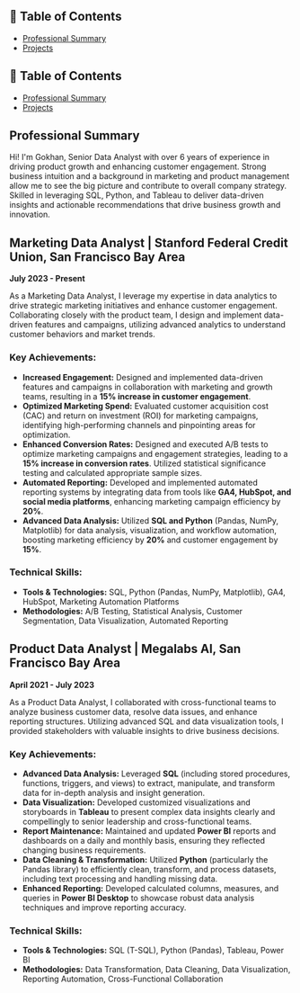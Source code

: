 ## 📑 Table of Contents
- [Professional Summary](resume.md)
- [Projects](readme.md) 

## 📑 Table of Contents
- [Professional Summary](resume.md)
- [Projects](readme.md) 


## Professional Summary
Hi! I'm Gokhan, Senior Data Analyst with over 6 years of experience in driving product growth and enhancing customer engagement. Strong business intuition and a background in marketing and product management allow me to see the big picture and contribute to overall company strategy. Skilled in leveraging SQL, Python, and Tableau to deliver data-driven insights and actionable recommendations that drive business growth and innovation.

## Marketing Data Analyst | Stanford Federal Credit Union, San Francisco Bay Area
**July 2023 - Present**

As a Marketing Data Analyst, I leverage my expertise in data analytics to drive strategic marketing initiatives and enhance customer engagement. Collaborating closely with the product team, I design and implement data-driven features and campaigns, utilizing advanced analytics to understand customer behaviors and market trends.

### Key Achievements:
- **Increased Engagement:** Designed and implemented data-driven features and campaigns in collaboration with marketing and growth teams, resulting in a **15% increase in customer engagement**.
- **Optimized Marketing Spend:** Evaluated customer acquisition cost (CAC) and return on investment (ROI) for marketing campaigns, identifying high-performing channels and pinpointing areas for optimization.
- **Enhanced Conversion Rates:** Designed and executed A/B tests to optimize marketing campaigns and engagement strategies, leading to a **15% increase in conversion rates**. Utilized statistical significance testing and calculated appropriate sample sizes.
- **Automated Reporting:** Developed and implemented automated reporting systems by integrating data from tools like **GA4, HubSpot, and social media platforms**, enhancing marketing campaign efficiency by **20%**.
- **Advanced Data Analysis:** Utilized **SQL and Python** (Pandas, NumPy, Matplotlib) for data analysis, visualization, and workflow automation, boosting marketing efficiency by **20%** and customer engagement by **15%**.

### Technical Skills:
- **Tools & Technologies:** SQL, Python (Pandas, NumPy, Matplotlib), GA4, HubSpot, Marketing Automation Platforms
- **Methodologies:** A/B Testing, Statistical Analysis, Customer Segmentation, Data Visualization, Automated Reporting

## Product Data Analyst | Megalabs AI, San Francisco Bay Area
**April 2021 - July 2023**

As a Product Data Analyst, I collaborated with cross-functional teams to analyze business customer data, resolve data issues, and enhance reporting structures. Utilizing advanced SQL and data visualization tools, I provided stakeholders with valuable insights to drive business decisions.

### Key Achievements:
- **Advanced Data Analysis:** Leveraged **SQL** (including stored procedures, functions, triggers, and views) to extract, manipulate, and transform data for in-depth analysis and insight generation.
- **Data Visualization:** Developed customized visualizations and storyboards in **Tableau** to present complex data insights clearly and compellingly to senior leadership and cross-functional teams.
- **Report Maintenance:** Maintained and updated **Power BI** reports and dashboards on a daily and monthly basis, ensuring they reflected changing business requirements.
- **Data Cleaning & Transformation:** Utilized **Python** (particularly the Pandas library) to efficiently clean, transform, and process datasets, including text processing and handling missing data.
- **Enhanced Reporting:** Developed calculated columns, measures, and queries in **Power BI Desktop** to showcase robust data analysis techniques and improve reporting accuracy.

### Technical Skills:
- **Tools & Technologies:** SQL (T-SQL), Python (Pandas), Tableau, Power BI
- **Methodologies:** Data Transformation, Data Cleaning, Data Visualization, Reporting Automation, Cross-Functional Collaboration
